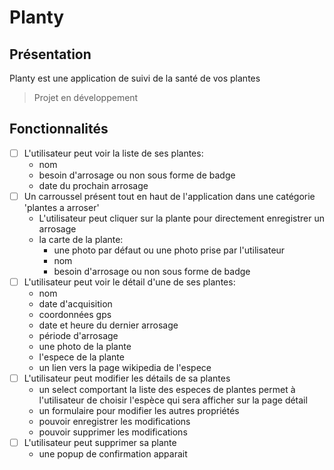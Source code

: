 # Planty

## Présentation 
Planty est une application de suivi de la santé de vos plantes

> Projet en développement

## Fonctionnalités
- [ ] L'utilisateur peut voir la liste de ses plantes: 
  - nom
  - besoin d'arrosage ou non sous forme de badge
  - date du prochain arrosage
- [ ] Un carroussel présent tout en haut de l'application dans une catégorie 'plantes a arroser'
  - L'utilisateur peut cliquer sur la plante pour directement enregistrer un arrosage
  - la carte de la plante:
    -  une photo par défaut ou une photo prise par l'utilisateur
    - nom
    - besoin d'arrosage ou non sous forme de badge
- [ ] L'utilisateur peut voir le détail d'une de ses plantes:
  - nom
  - date d'acquisition
  - coordonnées gps
  - date et heure du dernier arrosage
  - période d'arrosage
  - une photo de la plante
  - l'espece de la plante
  - un lien vers la page wikipedia de l'espece
-  [ ] L'utilisateur peut modifier les détails de sa plantes
  - un select comportant la liste des especes de plantes permet à l'utilisateur de choisir l'espèce qui sera afficher sur la page détail
  - un formulaire pour modifier les autres propriétés
  - pouvoir enregistrer les modifications
  - pouvoir supprimer les modifications
- [ ] L'utilisateur peut supprimer sa plante
  - une popup de confirmation apparait  
